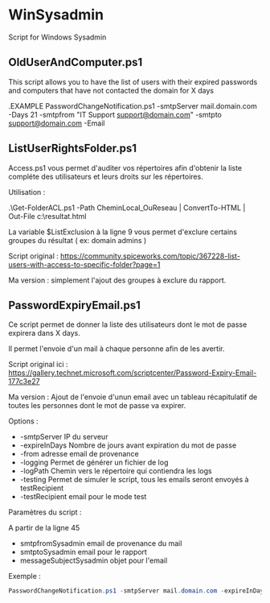 # WinSysadmin
Script for Windows Sysadmin

## OldUserAndComputer.ps1

This script allows you to have the list of users with their expired passwords and computers that have not contacted the domain for X days

.EXAMPLE 
  PasswordChangeNotification.ps1 -smtpServer mail.domain.com -Days 21 -smtpfrom "IT Support <support@domain.com>" -smtpto support@domain.com -Email

## ListUserRightsFolder.ps1

Access.ps1 vous permet d'auditer vos répertoires afin d'obtenir la liste compléte des utilisateurs et leurs droits sur les répertoires.

Utilisation :

.\Get-FolderACL.ps1 -Path CheminLocal_OuReseau | ConvertTo-HTML | Out-File c:\resultat.html

La variable $ListExclusion à la ligne 9 vous permet d'exclure certains groupes du résultat ( ex: domain admins )

Script original : https://community.spiceworks.com/topic/367228-list-users-with-access-to-specific-folder?page=1

Ma version : simplement l'ajout des groupes à exclure du rapport.

## PasswordExpiryEmail.ps1

Ce script permet de donner la liste des utilisateurs dont le mot de passe expirera dans X days.

Il permet l'envoie d'un mail à chaque personne afin de les avertir.

Script original ici : https://gallery.technet.microsoft.com/scriptcenter/Password-Expiry-Email-177c3e27

Ma version : Ajout de l'envoie d'unun email avec un tableau récapitulatif de toutes les personnes dont le mot de passe va expirer. 

Options :

* -smtpServer IP du serveur
* -expireInDays Nombre de jours avant expiration du mot de passe
* -from adresse email de provenance
* -logging Permet de générer un fichier de log
* -logPath Chemin vers le répertoire qui contiendra les logs
* -testing Permet de simuler le script, tous les emails seront envoyés à testRecipient
* -testRecipient email pour le mode test

Paramètres du script :

A partir de la ligne 45

* smtpfromSysadmin email de provenance du mail
* smtptoSysadmin email pour le rapport
* messageSubjectSysadmin objet pour l'email

Exemple :
```powershell
PasswordChangeNotification.ps1 -smtpServer mail.domain.com -expireInDays 21 -from "IT Support <support@domain.com>" -Logging -LogPath "c:\logFiles" -testing -testRecipient support@domain.com 
```
